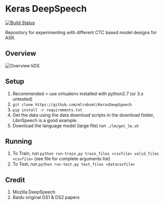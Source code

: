 # Keras DeepSpeech
[![Build Status](https://travis-ci.org/mlrobsmt/KerasDeepSpeech.svg?branch=master)](https://travis-ci.org/mlrobsmt/KerasDeepSpeech)
<!-- [![Build Status](https://travis-ci.com/rmsmith88/darkspeech.svg?token=y6aR2NnYkpGbbYKLNpwK&branch=master)](https://travis-ci.com/rmsmith88/darkspeech) -->


<!-- ___ -->

Repository for experimenting with different CTC based model designs for ASR.

## Overview

![Overview kDS](https://github.com/mlrobsmt/KerasDeepSpeech/preproc/overview-count.gif "Overview of kDS and batchgen")


<!-- ## Existing Architectures - model.py -->
<!-- 1. Arch 0 - DS1 (3FC+BLSTM+SOFTMAX) with dropout -->
<!-- 2. Arch 1 - DS1 (3FC+BLSTM+SOFTMAX) dropout -->
<!-- 3. Arch 2 - DS2 (1D conv+BGRU+FC+SOFTMAX) -->
<!-- 4. Arch 3 - own FC+ -->
<!-- 5. Arch 4 - Graves2006 (conv) -->
<!-- 6. Arch 2 - DS2 (conv) -->


## Setup
1. Recommended > use virtualenv installed with python2.7 (or 3.x untested)
2. `git clone https://github.com/mlrobsmt/KerasDeepSpeech`
3. `pip install -r requirements.txt`
4. Get the data using the data download scripts in the download folder, LibriSpeech is a good example.
5. Download the language model (large file) run `./lm/get_lm.sh`

## Running
1. To Train, run `python run-train.py train_files <csvfile> valid_files <csvfile>` (see file for complete arguments list)
2. To Test, run `python run-test.py test_files <datacsvfile>`

<!-- ## iOS/Android -->
<!-- See iOS/Android folders -->

## Credit
1. Mozilla DeepSpeech
2. Baidu original DS1 & DS2 papers

<!-- ## Help -->
<!-- tbc -->
